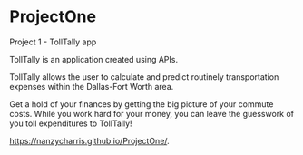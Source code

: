 # ProjectOne
Project 1 - TollTally app

TollTally is an application created using APIs. 

TollTally allows the user to calculate and predict routinely transportation expenses within the Dallas-Fort Worth area. 

Get a hold of your finances by getting the big picture of your commute costs. While you work hard for your money, you can leave the guesswork of you toll expenditures to TollTally!

https://nanzycharris.github.io/ProjectOne/.
